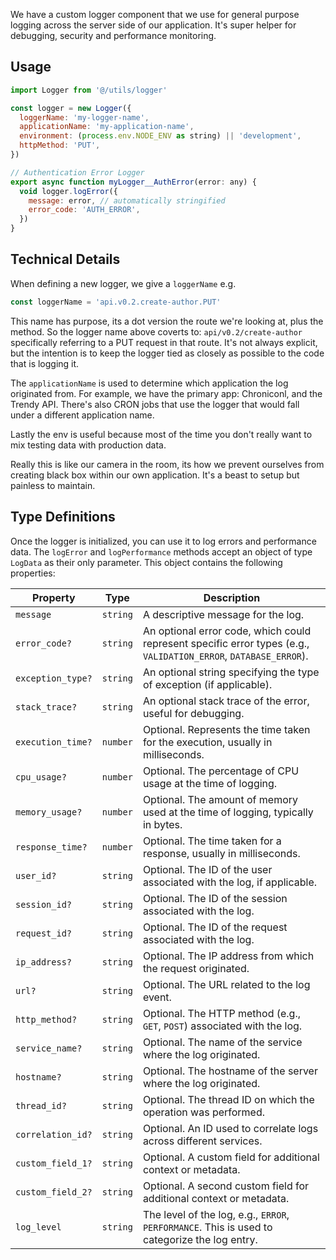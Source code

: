 We have a custom logger component that we use for general purpose logging across the server side of our application. It's super helper for debugging, security and performance monitoring.

## Usage

```js
import Logger from '@/utils/logger'

const logger = new Logger({
  loggerName: 'my-logger-name',
  applicationName: 'my-application-name',
  environment: (process.env.NODE_ENV as string) || 'development',
  httpMethod: 'PUT',
})

// Authentication Error Logger
export async function myLogger__AuthError(error: any) {
  void logger.logError({
    message: error, // automatically stringified
    error_code: 'AUTH_ERROR',
  })
}
```

## Technical Details

When defining a new logger, we give a `loggerName` e.g.

```js
const loggerName = 'api.v0.2.create-author.PUT'
```

This name has purpose, its a dot version the route we're looking at, plus the method. So the logger name above coverts to: `api/v0.2/create-author` specifically referring to a PUT request in that route. It's not always explicit, but the intention is to keep the logger tied as closely as possible to the code that is logging it.

The `applicationName` is used to determine which application the log originated from. For example, we have the primary app: Chroniconl, and the Trendy API. There's also CRON jobs that use the logger that would fall under a different application name.

Lastly the env is useful because most of the time you don't really want to mix testing data with production data.

Really this is like our camera in the room, its how we prevent ourselves from creating black box within our own application. It's a beast to setup but painless to maintain.

## Type Definitions

Once the logger is initialized, you can use it to log errors and performance data. The `logError` and `logPerformance` methods accept an object of type `LogData` as their only parameter. This object contains the following properties:

| **Property**      | **Type** | **Description**                                                                                                  |
| ----------------- | -------- | ---------------------------------------------------------------------------------------------------------------- |
| `message`         | `string` | A descriptive message for the log.                                                                               |
| `error_code?`     | `string` | An optional error code, which could represent specific error types (e.g., `VALIDATION_ERROR`, `DATABASE_ERROR`). |
| `exception_type?` | `string` | An optional string specifying the type of exception (if applicable).                                             |
| `stack_trace?`    | `string` | An optional stack trace of the error, useful for debugging.                                                      |
| `execution_time?` | `number` | Optional. Represents the time taken for the execution, usually in milliseconds.                                  |
| `cpu_usage?`      | `number` | Optional. The percentage of CPU usage at the time of logging.                                                    |
| `memory_usage?`   | `number` | Optional. The amount of memory used at the time of logging, typically in bytes.                                  |
| `response_time?`  | `number` | Optional. The time taken for a response, usually in milliseconds.                                                |
| `user_id?`        | `string` | Optional. The ID of the user associated with the log, if applicable.                                             |
| `session_id?`     | `string` | Optional. The ID of the session associated with the log.                                                         |
| `request_id?`     | `string` | Optional. The ID of the request associated with the log.                                                         |
| `ip_address?`     | `string` | Optional. The IP address from which the request originated.                                                      |
| `url?`            | `string` | Optional. The URL related to the log event.                                                                      |
| `http_method?`    | `string` | Optional. The HTTP method (e.g., `GET`, `POST`) associated with the log.                                         |
| `service_name?`   | `string` | Optional. The name of the service where the log originated.                                                      |
| `hostname?`       | `string` | Optional. The hostname of the server where the log originated.                                                   |
| `thread_id?`      | `string` | Optional. The thread ID on which the operation was performed.                                                    |
| `correlation_id?` | `string` | Optional. An ID used to correlate logs across different services.                                                |
| `custom_field_1?` | `string` | Optional. A custom field for additional context or metadata.                                                     |
| `custom_field_2?` | `string` | Optional. A second custom field for additional context or metadata.                                              |
| `log_level`       | `string` | The level of the log, e.g., `ERROR`, `PERFORMANCE`. This is used to categorize the log entry.                    |
